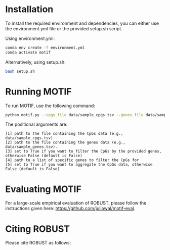 # Installation

To install the required environment and dependencies, you can either use the environment.yml file or the provided setup.sh script.

Using environment.yml:
```bash
conda env create -f environment.yml
conda activate motif
```

Alternatively, using setup.sh:
```bash
bash setup.sh
```

# Running MOTIF

To run MOTIF, use the following command:
```bash
python motif.py --cpgs_file data/sample_cpgs.tsv --genes_file data/sample_genes.tsv
```
The positional arguments are:
```
[1] path to the file containing the CpGs data (e.g., data/sample_cpgs.tsv)
[2] path to the file containing the genes data (e.g., data/sample_genes.tsv).
[3] set to True if you want to filter the CpGs by the provided genes, otherwise False (default is False)
[4] path to a list of specific genes to filter the CpGs for
[5] set to True if you want to aggregate the CpGs data, otherwise False (default is False)
```

# Evaluating MOTIF

For a large-scale empirical evaluation of ROBUST, please follow the instructions given here: https://github.com/juliawal/motif-eval.

# Citing ROBUST

Please cite ROBUST as follows:
